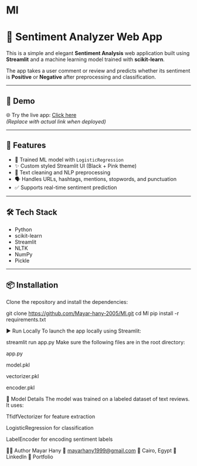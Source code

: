 # Ml

# 💬 Sentiment Analyzer Web App

This is a simple and elegant **Sentiment Analysis** web application built using **Streamlit** and a machine learning model trained with **scikit-learn**.

The app takes a user comment or review and predicts whether its sentiment is **Positive** or **Negative** after preprocessing and classification.

---

## 🚀 Demo

🌐 Try the live app: [Click here](https://hvpidpc2mtg8dkmkz4fjgt.streamlit.app/
)  
_(Replace with actual link when deployed)_

---

## 🎯 Features

- 🧠 Trained ML model with `LogisticRegression`
- ✨ Custom styled Streamlit UI (Black + Pink theme)
- 🧹 Text cleaning and NLP preprocessing
- 🗣️ Handles URLs, hashtags, mentions, stopwords, and punctuation
- ✅ Supports real-time sentiment prediction

---

## 🛠️ Tech Stack

- Python
- scikit-learn
- Streamlit
- NLTK
- NumPy
- Pickle

---

## 📦 Installation

Clone the repository and install the dependencies:


git clone https://github.com/Mayar-hany-2005/Ml.git
cd Ml
pip install -r requirements.txt

▶️ Run Locally
To launch the app locally using Streamlit:

streamlit run app.py
Make sure the following files are in the root directory:

app.py

model.pkl

vectorizer.pkl

encoder.pkl

📝 Model Details
The model was trained on a labeled dataset of text reviews. It uses:

TfidfVectorizer for feature extraction

LogisticRegression for classification

LabelEncoder for encoding sentiment labels


👩‍💻 Author
Mayar Hany
📧 mayarhany1999@gmail.com
📍 Cairo, Egypt
🔗 LinkedIn
🎨 Portfolio
